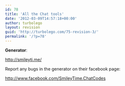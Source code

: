 ```yaml
---
id: 78
title: 'All the Chat tools'
date: '2012-03-09T14:57:18+00:00'
author: turbolego
layout: revision
guid: 'http://turbolego.com/75-revision-3/'
permalink: '/?p=78'
---
```


**Generator**:

<http://smileyti.me/>

Report any bugs in the generator on their facebook page:

<http://www.facebook.com/SmileyTime.ChatCodes>

<div></div>